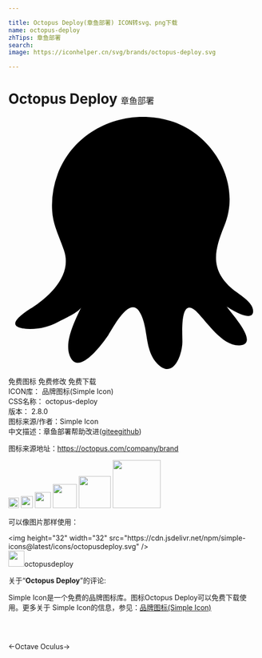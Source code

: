 ```yaml
---

title: Octopus Deploy(章鱼部署) ICON转svg、png下载
name: octopus-deploy
zhTips: 章鱼部署
search: 
image: https://iconhelper.cn/svg/brands/octopus-deploy.svg

---
```


# Octopus Deploy  <small style="font-size: 60%;font-weight: 100">章鱼部署</small>

<div id="svg" class="svg-wrap">
<svg role="img" viewBox="0 0 24 24" xmlns="http://www.w3.org/2000/svg"><title>Octopus Deploy icon</title><path d="M2.18 18.212c1.805-1.162 3.928-3.162 3.122-5.51-.437-1.282-1.046-2.379-1.127-3.762a8.478 8.478 0 0 1 .515-3.46C6.31 1.14 11.126-.917 15.481.389c4.03 1.216 6.808 5.893 5.119 9.973-.965 2.356-1.395 4.173.755 6.006.582.496 2 1.24 1.992 2.123 0 1.163-2.27-.244-2.522-.445.286.503 3.138 3.487 1.325 3.688-1.67.194-3.147-2.139-4.15-3.142-1.686-1.682-1.395 2.042-1.403 2.81 0 1.212-.868 3.676-2.41 2.072-1.27-1.321-.775-3.433-1.674-4.905-.968-1.612-2.58 1.612-2.983 2.2-.45.66-2.713 3.844-3.596 2.147-.725-1.38.434-3.538 1.007-4.785-.209.453-1.685 1.123-2.115 1.34a5.738 5.738 0 0 1-3.057.706c-2.267-.163-.527-1.368.387-1.96l.023-.005z"/></svg>
</div>
<detail full-name='octopus-deploy'></detail>

<div class="detail-page">
<p>
<span><span class="badge-success badge">免费图标</span> <span class="badge-success badge">免费修改</span>  <span class="badge-success badge">免费下载</span> </span>
<br/>
<span>
ICON库：
<span class="badge-secondary badge">品牌图标(Simple Icon)</span> 
</span>
<br/>
<span>
CSS名称：
<span class="badge-secondary badge">octopus-deploy</span> 
</span>

<br/>
<span>
版本：
<span class="badge-secondary badge">2.8.0</span> 
</span>
<br/>
<span>图标来源/作者：<span class="badge-light badge">Simple Icon</span></span> 
<br/>
<span class="zh-detail">中文描述：<span class="badge-primary badge">章鱼部署</span><span class="help-link"><span>帮助改进</span>(<a href="https://gitee.com/liuwave/icon-helper/edit/master/json/brands/octopus-deploy.json" target="_blank" rel="noopener noreferrer">gitee</a><a href="https://github.com/liuwave/icon-helper/edit/master/json/brands/octopus-deploy.json" target="_blank" rel="noopener noreferrer">github</a></span>)</span><br/>
</p>
</div><div class="description description alert alert-light"><p>图标来源地址：<a href="https://octopus.com/company/brand" target="_blank" rel="noopener noreferrer">https://octopus.com/company/brand</a></p></div>
<div class="alert alert-dark">
<img height="21" width="21" src="https://cdn.jsdelivr.net/npm/simple-icons@latest/icons/octopusdeploy.svg" />
<img height="24" width="24" src="https://cdn.jsdelivr.net/npm/simple-icons@latest/icons/octopusdeploy.svg" />
<img height="32" width="32" src="https://cdn.jsdelivr.net/npm/simple-icons@latest/icons/octopusdeploy.svg" />
<img height="48" width="48" src="https://cdn.jsdelivr.net/npm/simple-icons@latest/icons/octopusdeploy.svg" />
<img height="64" width="64" src="https://cdn.jsdelivr.net/npm/simple-icons@latest/icons/octopusdeploy.svg" />
<img height="96" width="96" src="https://cdn.jsdelivr.net/npm/simple-icons@latest/icons/octopusdeploy.svg" />

</div>
<div>
  <p>可以像图片那样使用：    
  </p>
  <div class="alert alert-primary" style="font-size: 14px">
    &lt;img height="32" width="32" src="https://cdn.jsdelivr.net/npm/simple-icons@latest/icons/octopusdeploy.svg" /&gt;
    <copy-btn content='<img height="32" width="32" src="https://cdn.jsdelivr.net/npm/simple-icons@latest/icons/octopusdeploy.svg" />'></copy-btn>
  </div>
  <div class="alert alert-secondary">
    <img height="32" width="32" src="https://cdn.jsdelivr.net/npm/simple-icons@latest/icons/octopusdeploy.svg" />octopusdeploy
    <copy-btn content="octopusdeploy" btn-title="复制图标名称"></copy-btn>
  </div>
</div>
<div class="icon-detail__container">
<p>关于“<b>Octopus Deploy</b>”的评论:</p>
</div>
<Vssue title="关于“Octopus Deploy”的评论" />
<div><p>Simple Icon是一个免费的品牌图标库。图标Octopus Deploy可以免费下载使用。更多关于  Simple Icon的信息，参见：<a target="_blank" href="https://iconhelper.cn/brands.html">品牌图标(Simple Icon)</a>
</p></div>


<div style="padding:2rem 0 " class="page-nav"><p class="inner"><span class="prev">←<router-link to="/icon/octave.html">Octave</router-link></span> <span class="next"><router-link to="/icon/oculus.html">Oculus</router-link>→</span></p></div>
